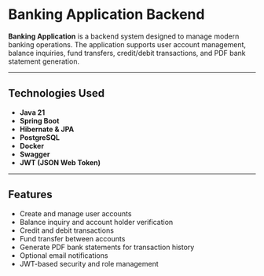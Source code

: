 # Banking Application Backend

**Banking Application** is a backend system designed to manage modern banking operations. The application supports user account management, balance inquiries, fund transfers, credit/debit transactions, and PDF bank statement generation.

---

## Technologies Used

- **Java 21**
- **Spring Boot**
- **Hibernate & JPA**
- **PostgreSQL**
- **Docker**
- **Swagger**
- **JWT (JSON Web Token)**

---

## Features

- Create and manage user accounts  
- Balance inquiry and account holder verification  
- Credit and debit transactions  
- Fund transfer between accounts  
- Generate PDF bank statements for transaction history  
- Optional email notifications  
- JWT-based security and role management  
